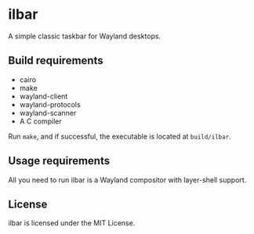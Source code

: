 # ilbar

A simple classic taskbar for Wayland desktops.

## Build requirements

- cairo
- make
- wayland-client
- wayland-protocols
- wayland-scanner
- A C compiler

Run `make`, and if successful, the executable is located at `build/ilbar`.

## Usage requirements

All you need to run ilbar is a Wayland compositor with layer-shell support.

## License

ilbar is licensed under the MIT License.

